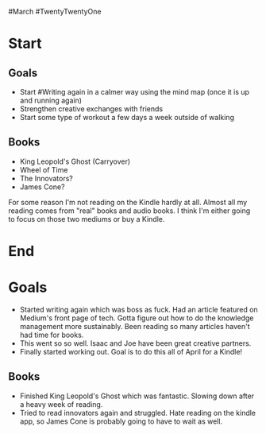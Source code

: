 #March #TwentyTwentyOne 

# Start

## Goals
- Start #Writing again in a calmer way using the mind map (once it is up and running again)
- Strengthen creative exchanges with friends
- Start some type of workout a few days a week outside of walking


## Books
- King Leopold's Ghost (Carryover)
- Wheel of Time
- The Innovators?
- James Cone?

For some reason I'm not reading on the Kindle hardly at all. Almost all my reading comes from "real" books and audio books. I think I'm either going to focus on those two mediums or buy a Kindle. 

# End

# Goals
- Started writing again which was boss as fuck. Had an article featured on Medium's front page of tech. Gotta figure out how to do the knowledge management more sustainably. Been reading so many articles haven't had time for books. 
- This went so so well. Isaac and Joe have been great creative partners. 
- Finally started working out. Goal is to do this all of April for a Kindle!

## Books
- Finished King Leopold's Ghost which was fantastic. Slowing down after a heavy week of reading. 
- Tried to read innovators again and struggled. Hate reading on the kindle app, so James Cone is probably going to have to wait as well. 